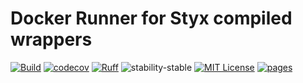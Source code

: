# Docker Runner for Styx compiled wrappers

[![Build](https://github.com/childmindresearch/styxdocker/actions/workflows/test.yaml/badge.svg?branch=main)](https://github.com/childmindresearch/styxdocker/actions/workflows/test.yaml?query=branch%3Amain)
[![codecov](https://codecov.io/gh/childmindresearch/styxdocker/branch/main/graph/badge.svg?token=22HWWFWPW5)](https://codecov.io/gh/childmindresearch/styxdocker)
[![Ruff](https://img.shields.io/endpoint?url=https://raw.githubusercontent.com/astral-sh/ruff/main/assets/badge/v2.json)](https://github.com/astral-sh/ruff)
![stability-stable](https://img.shields.io/badge/stability-stable-green.svg)
[![MIT License](https://img.shields.io/badge/license-MIT-blue.svg)](https://github.com/childmindresearch/styxdocker/blob/main/LICENSE)
[![pages](https://img.shields.io/badge/api-docs-blue)](https://childmindresearch.github.io/styxdocker)
